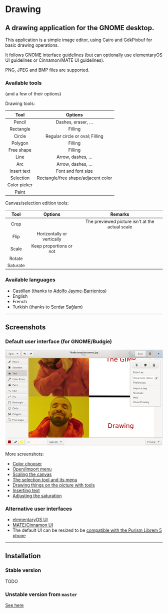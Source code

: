 # Drawing

## A drawing application for the GNOME desktop.

This application is a simple image editor, using Cairo and GdkPixbuf for basic drawing operations.

It follows GNOME interface guidelines (but can optionally use elementaryOS UI guidelines or Cinnamon/MATE UI guidelines).

PNG, JPEG and BMP files are supported.

### Available tools

(and a few of their options)

Drawing tools:

| Tool      | Options        |
|:---------:|:--------------:|
|Pencil     |Dashes, eraser, …|
|Rectangle  |Filling         |
|Circle     |Regular circle or oval; Filling
|Polygon    |Filling         |
|Free shape |Filling         |
|Line       |Arrow, dashes, …|
|Arc        |Arrow, dashes, …|
|Insert text|Font and font size|
|Selection  |Rectangle/free shape/adjacent color|
|Color picker|               |
|Paint      |                |

<!--|Brush      |           |Not done yet-->
<!--|Gradient   |           |Not done yet-->

Canvas/selection edition tools:

| Tool      | Options   | Remarks |
|:---------:|:---------:|:-------:|
|Crop       |           |The previewed picture isn't at the actual scale
|Flip       |Horizontally or vertically
|Scale      |Keep proportions or not
|Rotate     |           |         |
|Saturate   |           |         |

### Available languages

- Castillan (thanks to [Adolfo Jayme-Barrientos](https://github.com/fitojb))
- English
- French
- Turkish (thanks to [Serdar Sağlam](https://github.com/TeknoMobil))

----

## Screenshots

### Default user interface (for GNOME/Budgie)

![GNOME/Budgie UI, here with the main menu opened](./data/screenshots/gnome_menu.png)

More screenshots:

- [Color chooser](./data/screenshots/gnome_colors.png)
- [Open/Import menu](./data/screenshots/gnome_open.png)
- [Scaling the canvas](./data/screenshots/gnome_scale.png)
- [The selection tool and its menu](./data/screenshots/gnome_selection.png)
- [Drawing things on the picture with tools](./data/screenshots/gnome_tools.png)
- [Inserting text](./data/screenshots/gnome_text.png)
- [Adjusting the saturation](./data/screenshots/gnome_menu_saturation.png)

### Alternative user interfaces

- [elementaryOS UI](./data/screenshots/elementary.png)
- [MATE/Cinnamon UI](./data/screenshots/mate_selection.png)
- The default UI can be resized to be [compatible with the Purism Librem 5 phone](./data/screenshots/librem_preview.png)

----

## Installation

### Stable version

TODO

### Unstable version from `master`

[See here](./INSTALL_FROM_SOURCE.md)

